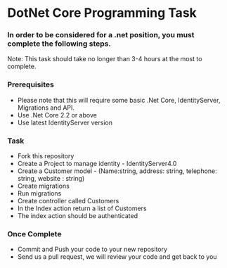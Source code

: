 # DotNet Core Programming Task

### In order to be considered for a .net position, you must complete the following steps.
Note: This task should take no longer than 3-4 hours at the most to complete.

### Prerequisites
* Please note that this will require some basic .Net Core, IdentityServer, Migrations and API.
* Use .Net Core 2.2 or above
* Use latest IdentityServer version

### Task

* Fork this repository
* Create a Project to manage identity - IdentityServer4.0
* Create a Customer model - (Name:string, address: string, telephone: string, website
: string)
* Create migrations
* Run migrations
* Create controller called Customers
* In the Index action return a list of Customers
* The index action should be authenticated

### Once Complete

* Commit and Push your code to your new repository
* Send us a pull request, we will review your code and get back to you
